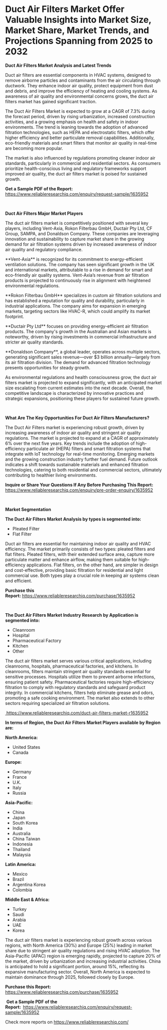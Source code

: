 <p><h1>Duct Air Filters Market Offer Valuable Insights into Market Size, Market Share, Market Trends, and Projections Spanning from 2025 to 2032</h1></p><p><strong>Duct Air Filters Market Analysis and Latest Trends</strong></p>
<p><p>Duct air filters are essential components in HVAC systems, designed to remove airborne particles and contaminants from the air circulating through ductwork. They enhance indoor air quality, protect equipment from dust and debris, and improve the efficiency of heating and cooling systems. As awareness of air quality and environmental concerns grows, the duct air filters market has gained significant traction.</p><p>The Duct Air Filters Market is expected to grow at a CAGR of 7.3% during the forecast period, driven by rising urbanization, increased construction activities, and a growing emphasis on health and safety in indoor environments. The trend is leaning towards the adoption of advanced filtration technologies, such as HEPA and electrostatic filters, which offer higher efficiency and better particulate removal capabilities. Additionally, eco-friendly materials and smart filters that monitor air quality in real-time are becoming more popular.</p><p>The market is also influenced by regulations promoting cleaner indoor air standards, particularly in commercial and residential sectors. As consumers prioritize health-conscious living and regulatory frameworks support improved air quality, the duct air filters market is poised for sustained growth.</p></p>
<p><strong>Get a Sample PDF of the Report:&nbsp;</strong> <a href="https://www.reliableresearchiq.com/enquiry/request-sample/1635952?utm_campaign=3524&utm_medium=2&utm_source=Github&utm_content=ia&utm_term=08042025&utm_id=duct-air-filters">https://www.reliableresearchiq.com/enquiry/request-sample/1635952</a></p>
<p>&nbsp;</p>
<p><strong>Duct Air Filters Major Market Players</strong></p>
<p><p>The duct air filters market is competitively positioned with several key players, including Vent-Axia, Rokon Filterbau GmbH, Ductair Pty Ltd, CF Group, SAMPA, and Donaldson Company. These companies are leveraging innovation and sustainability to capture market share in the growing demand for air filtration systems driven by increased awareness of indoor air quality and regulatory compliance.</p><p>**Vent-Axia** is recognized for its commitment to energy-efficient ventilation solutions. The company has seen significant growth in the UK and international markets, attributable to a rise in demand for smart and eco-friendly air quality systems. Vent-Axia’s revenue from air filtration products is projected to continuously rise in alignment with heightened environmental regulations.</p><p>**Rokon Filterbau GmbH** specializes in custom air filtration solutions and has established a reputation for quality and durability, particularly in industrial applications. The company aims for expansion in emerging markets, targeting sectors like HVAC-R, which could amplify its market footprint. </p><p>**Ductair Pty Ltd** focuses on providing energy-efficient air filtration products. The company's growth in the Australian and Asian markets is noteworthy, driven by rising investments in commercial infrastructure and stricter air quality standards.</p><p>**Donaldson Company**, a global leader, operates across multiple sectors, generating significant sales revenue—over $3 billion annually—largely from its air filtration division. The demand for advanced filtration technology presents opportunities for steady growth.</p><p>As environmental regulations and health consciousness grow, the duct air filters market is projected to expand significantly, with an anticipated market size escalating from current estimates into the next decade. Overall, the competitive landscape is characterized by innovative practices and strategic expansions, positioning these players for sustained future growth.</p></p>
<p>&nbsp;</p>
<p><strong>What Are The Key Opportunities For Duct Air Filters Manufacturers?</strong></p>
<p><p>The Duct Air Filters market is experiencing robust growth, driven by increasing awareness of indoor air quality and stringent air quality regulations. The market is projected to expand at a CAGR of approximately 6% over the next five years. Key trends include the adoption of high-efficiency particulate air (HEPA) filters and smart filtration systems that integrate with IoT technology for real-time monitoring. Emerging markets and the growing construction industry further fuel demand. Future outlook indicates a shift towards sustainable materials and enhanced filtration technologies, catering to both residential and commercial sectors, ultimately contributing to healthier living environments.</p></p>
<p><strong>Inquire or Share Your Questions If Any Before Purchasing This Report:</strong> <a href="https://www.reliableresearchiq.com/enquiry/pre-order-enquiry/1635952?utm_campaign=3524&utm_medium=2&utm_source=Github&utm_content=ia&utm_term=08042025&utm_id=duct-air-filters">https://www.reliableresearchiq.com/enquiry/pre-order-enquiry/1635952</a></p>
<p>&nbsp;</p>
<p><strong>Market Segmentation</strong></p>
<p><strong>The Duct Air Filters Market Analysis by types is segmented into:</strong></p>
<p><ul><li>Pleated Filter</li><li>Flat Filter</li></ul></p>
<p><p>Duct air filters are essential for maintaining indoor air quality and HVAC efficiency. The market primarily consists of two types: pleated filters and flat filters. Pleated filters, with their extended surface area, capture more particulate matter and enhance airflow, making them suitable for high-efficiency applications. Flat filters, on the other hand, are simpler in design and cost-effective, providing basic filtration for residential and light commercial use. Both types play a crucial role in keeping air systems clean and efficient.</p></p>
<p><strong>Purchase this Report:&nbsp;</strong><a href="https://www.reliableresearchiq.com/purchase/1635952?utm_campaign=3524&utm_medium=2&utm_source=Github&utm_content=ia&utm_term=08042025&utm_id=duct-air-filters">https://www.reliableresearchiq.com/purchase/1635952</a></p>
<p>&nbsp;</p>
<p><strong>The Duct Air Filters Market Industry Research by Application is segmented into:</strong></p>
<p><ul><li>Cleanroom</li><li>Hospital</li><li>Pharmaceutical Factory</li><li>Kitchen</li><li>Other</li></ul></p>
<p><p>The duct air filters market serves various critical applications, including cleanrooms, hospitals, pharmaceutical factories, and kitchens. In cleanrooms, filters maintain stringent air quality standards essential for sensitive processes. Hospitals utilize them to prevent airborne infections, ensuring patient safety. Pharmaceutical factories require high-efficiency filtration to comply with regulatory standards and safeguard product integrity. In commercial kitchens, filters help eliminate grease and odors, promoting a safe cooking environment. The market also extends to other sectors requiring specialized air filtration solutions.</p></p>
<p><a href="https://www.reliableresearchiq.com/duct-air-filters-market-r1635952?utm_campaign=3524&utm_medium=2&utm_source=Github&utm_content=ia&utm_term=08042025&utm_id=duct-air-filters">&nbsp;https://www.reliableresearchiq.com/duct-air-filters-market-r1635952</a></p>
<p><strong>In terms of Region, the Duct Air Filters Market Players available by Region are:</strong></p>
<p>
    <p> <strong> North America: </strong>
        <ul>
            <li>United States</li>
            <li>Canada</li>
        </ul>
        </p> 
    <p> <strong> Europe: </strong>
        <ul>
            <li>Germany</li>
            <li>France</li>
            <li>U.K.</li>
            <li>Italy</li>
            <li>Russia</li>
        </ul>
        </p> 
    <p> <strong> Asia-Pacific: </strong>
        <ul>
            <li>China</li>
            <li>Japan</li>
            <li>South Korea</li>
            <li>India</li>
            <li>Australia</li>
            <li>China Taiwan</li>
            <li>Indonesia</li>
            <li>Thailand</li>
            <li>Malaysia</li>
        </ul>
        </p> 
    <p> <strong> Latin America: </strong>
        <ul>
            <li>Mexico</li>
            <li>Brazil</li>
            <li>Argentina Korea</li>
            <li>Colombia</li>
        </ul>
        </p> 
    <p> <strong> Middle East & Africa: </strong>
        <ul>
            <li>Turkey</li>
            <li>Saudi</li>
            <li>Arabia</li>
            <li>UAE</li>
            <li>Korea</li>
        </ul>
    </p>
    </p>
<p><p>The duct air filters market is experiencing robust growth across various regions, with North America (30%) and Europe (25%) leading in market share due to stringent air quality regulations and rising HVAC adoption. The Asia-Pacific (APAC) region is emerging rapidly, projected to capture 20% of the market, driven by urbanization and increasing industrial activities. China is anticipated to hold a significant portion, around 15%, reflecting its expansive manufacturing sector. Overall, North America is expected to maintain dominance through 2025, followed closely by Europe.</p></p>
<p><strong>Purchase this Report: </strong><a href="https://www.reliableresearchiq.com/purchase/1635952?utm_campaign=3524&utm_medium=2&utm_source=Github&utm_content=ia&utm_term=08042025&utm_id=duct-air-filters">https://www.reliableresearchiq.com/purchase/1635952</a></p>
<p>&nbsp;<strong>Get a Sample PDF of the Report:&nbsp;&nbsp;</strong><a href="https://www.reliableresearchiq.com/enquiry/request-sample/1635952?utm_campaign=3524&utm_medium=2&utm_source=Github&utm_content=ia&utm_term=08042025&utm_id=duct-air-filters">https://www.reliableresearchiq.com/enquiry/request-sample/1635952</a></p>
<p><strong></strong></p>
<p>Check more reports on <a href="https://www.reliableresearchiq.com/?utm_campaign=3524&utm_medium=2&utm_source=Github&utm_content=ia&utm_term=08042025&utm_id=duct-air-filters">https://www.reliableresearchiq.com/</a></p>